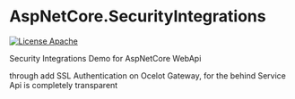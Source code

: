 # AspNetCore.SecurityIntegrations
[![License Apache](https://img.shields.io/badge/license-Apache%202-blue.svg)](http://www.apache.org/licenses/LICENSE-2.0.html)

Security Integrations Demo for AspNetCore WebApi

through add SSL Authentication on Ocelot Gateway, for the behind Service Api is completely transparent
